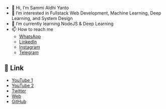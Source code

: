- 👋 Hi, I’m Sammi Aldhi Yanto
- 👀 I’m interested in Fullstack Web Development, Machine Learning, Deep Learning, and System Design 
- 🌱 I’m currently learning NodeJS & Deep Learning
- 📫 How to reach me
  - [WhatsApp](https://wa.link/2gi8t7)
  - [LinkedIn](https://id.linkedin.com/in/sammi-aldhi-yanto-48a11a196)
  - [Instagram](https://www.instagram.com/sammidev_/)
  - [Telegram](https://t.me/SammiDev) 

## 🔗 Link
- [YouTube 1](https://www.youtube.com/channel/UCf9eTh_WEnl2NV2ii-F2OZQ)
- [YouTube 2](https://www.youtube.com/@keep.coding)
- [Twitter](https://twitter.com/sammidev_?s=09)
- [Web](https://sammidev.codes)
- [GitHub](https://github.com/SemmiDev)
